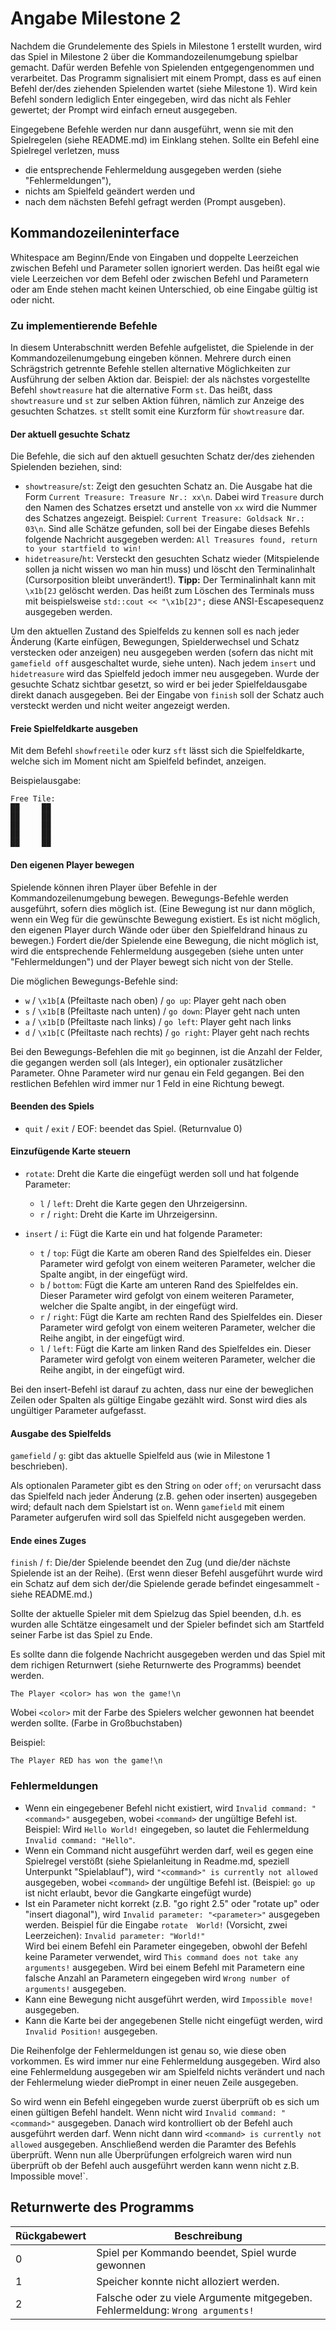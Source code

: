 # Angabe Milestone 2

Nachdem die Grundelemente des Spiels in Milestone 1 erstellt wurden, wird das Spiel in Milestone 2 über die Kommandozeilenumgebung spielbar gemacht. Dafür werden Befehle von Spielenden entgegengenommen und verarbeitet. Das Programm signalisiert mit einem Prompt, dass es auf einen Befehl der/des ziehenden Spielenden wartet (siehe Milestone 1). Wird kein Befehl sondern lediglich Enter eingegeben, wird das nicht als Fehler gewertet; der Prompt wird einfach erneut ausgegeben.

Eingegebene Befehle werden nur dann ausgeführt, wenn sie mit den Spielregelen (siehe README.md) im Einklang stehen. Sollte ein Befehl eine Spielregel verletzen, muss

- die entsprechende Fehlermeldung ausgegeben werden (siehe "Fehlermeldungen"),
- nichts am Spielfeld geändert werden und
- nach dem nächsten Befehl gefragt werden (Prompt ausgeben).

## Kommandozeileninterface


Whitespace am Beginn/Ende von Eingaben und doppelte Leerzeichen zwischen Befehl und Parameter sollen ignoriert werden. Das heißt egal wie viele Leerzeichen vor dem Befehl oder zwischen Befehl und Parametern oder am Ende stehen macht keinen Unterschied, ob eine Eingabe gültig ist oder nicht.


### Zu implementierende Befehle

In diesem Unterabschnitt werden Befehle aufgelistet, die Spielende in der Kommandozeilenumgebung eingeben können. Mehrere durch einen Schrägstrich getrennte Befehle stellen alternative Möglichkeiten zur Ausführung der selben Aktion dar. Beispiel: der als nächstes vorgestellte Befehl `showtreasure` hat die alternative Form `st`. Das heißt, dass `showtreasure` und `st` zur selben Aktion führen, nämlich zur Anzeige des gesuchten Schatzes. `st` stellt somit eine Kurzform für `showtreasure` dar.


#### Der aktuell gesuchte Schatz

Die Befehle, die sich auf den aktuell gesuchten Schatz der/des ziehenden Spielenden beziehen, sind:

- `showtreasure`/`st`: Zeigt den gesuchten Schatz an. Die Ausgabe hat die Form `Current Treasure: Treasure Nr.: xx\n`. Dabei wird `Treasure` durch den Namen des Schatzes ersetzt und anstelle von `xx` wird die Nummer des Schatzes angezeigt. Beispiel: `Current Treasure: Goldsack Nr.: 03\n`. Sind alle Schätze gefunden, soll bei der Eingabe dieses Befehls folgende Nachricht ausgegeben werden: `All Treasures found, return to your startfield to win!` 
- `hidetreasure`/`ht`: Versteckt den gesuchten Schatz wieder (Mitspielende sollen ja nicht wissen wo man hin muss) und löscht den Terminalinhalt (Cursorposition bleibt unverändert!). **Tipp:** Der Terminalinhalt kann mit `\x1b[2J` gelöscht werden. Das heißt zum Löschen des Terminals muss mit beispielsweise `std::cout << "\x1b[2J";` diese ANSI-Escapesequenz ausgegeben werden.

Um den aktuellen Zustand des Spielfelds zu kennen soll es nach jeder Änderung (Karte einfügen, Bewegungen, Spielderwechsel und Schatz verstecken oder anzeigen) neu ausgegeben werden (sofern das nicht mit `gamefield off` ausgeschaltet wurde, siehe unten).
Nach jedem `insert` und `hidetreasure` wird das Spielfeld jedoch immer neu ausgegeben. Wurde der gesuchte Schatz sichtbar gesetzt, so wird er bei jeder Spielfeldausgabe direkt danach ausgegeben. Bei der Eingabe von `finish` soll der Schatz auch versteckt werden und nicht weiter angezeigt werden.

#### Freie Spielfeldkarte ausgeben
Mit dem Befehl `showfreetile` oder kurz `sft` lässt sich die Spielfeldkarte, welche sich im Moment nicht am Spielfeld befindet, anzeigen.

Beispielausgabe:

```
Free Tile:
██     ██
██     ██
██     ██
██     ██
██     ██
```

#### Den eigenen Player bewegen
Spielende können ihren Player über Befehle in der Kommandozeilenumgebung bewegen. Bewegungs-Befehle werden ausgeführt, sofern dies möglich ist. (Eine Bewegung ist nur dann möglich, wenn ein Weg für die gewünschte Bewegung existiert. Es ist nicht möglich, den eigenen Player durch Wände oder über den Spielfeldrand hinaus zu bewegen.) Fordert die/der Spielende eine Bewegung, die nicht möglich ist, wird die entsprechende Fehlermeldung ausgegeben (siehe unten unter "Fehlermeldungen") und der Player bewegt sich nicht von der Stelle. 

Die möglichen Bewegungs-Befehle sind:

- `w` / `\x1b[A` (Pfeiltaste nach oben) / `go up`: Player geht nach oben
- `s` / `\x1b[B` (Pfeiltaste nach unten) / `go down`: Player geht nach unten
- `a` / `\x1b[D` (Pfeiltaste nach links) / `go left`: Player geht nach links
- `d` / `\x1b[C` (Pfeiltaste nach rechts) / `go right`: Player geht nach rechts

Bei den Bewegungs-Befehlen die mit `go` beginnen, ist die Anzahl der Felder, die gegangen werden soll (als Integer), ein optionaler zusätzlicher Parameter. Ohne Parameter wird nur genau ein Feld gegangen. Bei den restlichen Befehlen wird immer nur 1 Feld in eine Richtung bewegt.

#### Beenden des Spiels
- `quit` / `exit` / EOF: beendet das Spiel. (Returnvalue 0)

#### Einzufügende Karte steuern
- `rotate`: Dreht die Karte die eingefügt werden soll und hat folgende Parameter:
  - `l` / `left`: Dreht die Karte gegen den Uhrzeigersinn.
  - `r` / `right`: Dreht die Karte im Uhrzeigersinn.

- `insert` / `i`: Fügt die Karte ein und hat folgende Parameter:
  - `t` / `top`: Fügt die Karte am oberen Rand des Spielfeldes ein. Dieser Parameter wird gefolgt von einem weiteren Parameter, welcher die Spalte angibt, in der eingefügt wird.
  - `b` / `bottom`: Fügt die Karte am unteren Rand des Spielfeldes ein. Dieser Parameter wird gefolgt von einem weiteren Parameter, welcher die Spalte angibt, in der eingefügt wird.
  - `r` / `right`: Fügt die Karte am rechten Rand des Spielfeldes ein. Dieser Parameter wird gefolgt von einem weiteren Parameter, welcher die Reihe angibt, in der eingefügt wird.
  - `l` / `left`: Fügt die Karte am linken Rand des Spielfeldes ein. Dieser Parameter wird gefolgt von einem weiteren Parameter, welcher die Reihe angibt, in der eingefügt wird.

Bei den insert-Befehl ist darauf zu achten, dass nur eine der beweglichen Zeilen oder Spalten als gültige Eingabe gezählt wird. Sonst wird dies als ungültiger Parameter aufgefasst.

#### Ausgabe des Spielfelds
`gamefield` / `g`: gibt das aktuelle Spielfeld aus (wie in Milestone 1 beschrieben).

Als optionalen Parameter gibt es den String `on` oder `off`; `on` verursacht dass das Spielfeld nach jeder Änderung (z.B. gehen oder inserten) ausgegeben wird; default nach dem Spielstart ist `on`. Wenn `gamefield` mit einem Parameter aufgerufen wird soll das Spielfeld nicht ausgegeben werden.

#### Ende eines Zuges
`finish` / `f`: Die/der Spielende beendet den Zug (und die/der nächste Spielende ist an der Reihe). (Erst wenn dieser Befehl ausgeführt wurde wird ein Schatz auf dem sich der/die Spielende gerade befindet eingesammelt - siehe README.md.)

Sollte der aktuelle Spieler mit dem Spielzug das Spiel beenden, d.h. es wurden alle Schtätze eingesamelt und der Spieler befindet sich am Startfeld seiner Farbe ist das Spiel zu Ende.

Es sollte dann die folgende Nachricht ausgegeben werden und das Spiel mit dem richigen Returnwert (siehe Returnwerte des Programms) beendet werden.

```
The Player <color> has won the game!\n
```
Wobei `<color>` mit der Farbe des Spielers welcher gewonnen hat beendet werden sollte. (Farbe in Großbuchstaben)

Beispiel:

```
The Player RED has won the game!\n
```

### Fehlermeldungen

- Wenn ein eingegebener Befehl nicht existiert, wird `Invalid command: "<command>"` ausgegeben, wobei `<command>` der ungültige Befehl ist. Beispiel: Wird `Hello World!` eingegeben, so lautet die Fehlermeldung `Invalid command: "Hello"`.
- Wenn ein Command nicht ausgeführt werden darf, weil es gegen eine Spielregel verstößt (siehe Spielanleitung in Readme.md, speziell Unterpunkt "Spielablauf"), wird `"<command>" is currently not allowed` ausgegeben, wobei `<command>` der ungültige Befehl ist. (Beispiel: `go up` ist nicht erlaubt, bevor die Gangkarte eingefügt wurde)
- Ist ein Parameter nicht korrekt (z.B. "go right 2.5" oder "rotate up" oder "insert diagonal"), wird `Invalid parameter: "<parameter>"` ausgegeben werden. Beispiel für die Eingabe `rotate  World!` (Vorsicht, zwei Leerzeichen): `Invalid parameter: "World!"`  
Wird bei einem Befehl ein Parameter eingegeben, obwohl der Befehl keine Parameter verwendet, wird `This command does not take any arguments!` ausgegeben. Wird bei einem Befehl mit Parametern eine falsche Anzahl an Parametern eingegeben wird `Wrong number of arguments!` ausgegeben.
- Kann eine Bewegung nicht ausgeführt werden, wird `Impossible move!` ausgegeben.
- Kann die Karte bei der angegebenen Stelle nicht eingefügt werden, wird `Invalid Position!` ausgegeben.

Die Reihenfolge der Fehlermeldungen ist genau so, wie diese oben vorkommen. Es wird immer nur eine Fehlermeldung ausgegeben. Wird also eine Fehlermeldung ausgegeben wir am Spielfeld nichts verändert und nach der Fehlermelung wieder diePrompt in einer neuen Zeile ausgegeben.

So wird wenn ein Befehl eingegeben wurde zuerst überprüft ob es sich um einen gültigen Befehl handelt. Wenn nicht wird `Invalid command: "<command>"` ausgegeben. Danach wird kontrolliert ob der Befehl auch ausgeführt werden darf. Wenn nicht dann wird `<command> is currently not allowed` ausgegeben. Anschließend werden die Paramter des Befehls überprüft. Wenn nun alle Überprüfungen erfolgreich waren wird nun überprüft ob der Befehl auch ausgeführt werden kann wenn nicht z.B. Impossible move!`.


## Returnwerte des Programms

| Rückgabewert | Beschreibung                      |
| ------------ | --------------------------------- |
| 0            | Spiel per Kommando beendet, Spiel wurde gewonnen    |
| 1            | Speicher konnte nicht alloziert werden.             |
| 2            | Falsche oder zu viele Argumente mitgegeben. Fehlermeldung: `Wrong arguments!`       |

